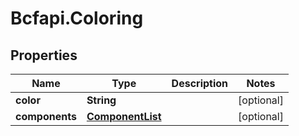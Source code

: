 # Bcfapi.Coloring

## Properties
Name | Type | Description | Notes
------------ | ------------- | ------------- | -------------
**color** | **String** |  | [optional] 
**components** | [**ComponentList**](ComponentList.md) |  | [optional] 


